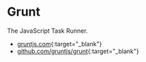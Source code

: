 # Grunt

The JavaScript Task Runner.

- [gruntjs.com](https://gruntjs.com/){:target="_blank"}
- [github.com/gruntjs/grunt](https://github.com/gruntjs/grunt){:target="_blank"}
